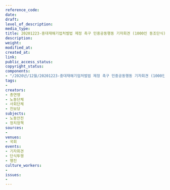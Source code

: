 ```yaml
---
reference_code: 
date: 
draft: 
level_of_description: 
media_type: 
title: 20201223-중대재해기업처벌법 제정 촉구 민중공동행동 기자회견 (1000인 동조단식)
description: 
weight: 
modified_at: 
created_at: 
link: 
public_access_status: 
copyright_status: 
components:
- "/2020년/12월/20201223-중대재해기업처벌법 제정 촉구 민중공동행동 기자회견 (1000인 동조단식)/_1DX4635.jpg"
tags:
- 
creators:
- 총연맹
- 노동단체
- 사회단체
- 진보당
subjects:
- 노동안전
- 정치정책
sources:
- 
venues:
- 국회
events:
- 기자회견
- 단식투쟁
- 행진
culture_workers:
- 
issues:
- 
---
```

